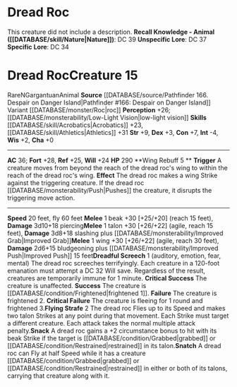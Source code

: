 ﻿---
ac: '36'
alignment: N
charisma: '+0'
constitution: '+7'
creature_ability:
- Dreadful Screech
- Flying Strafe
- Snack
- Snatch
- Wing Rebuff
dexterity: '+3'
fly_speed: '60'
fortitude: '+28'
hp: '290'
id: '1457'
intelligence: '-4'
land_speed: '20'
level: '15'
max_speed: '60'
name: Dread Roc
perception: '+26'
rarity: Rare
reflex: '+25'
sense:
- '[[DATABASE/monsterability/Low-Light Vision|low-light vision]]'
size: Gargantuan
skill:
- '[[DATABASE/skill/Acrobatics|Acrobatics]] +23'
- '[[DATABASE/skill/Athletics|Athletics]] +31'
source: '[[DATABASE/source/Pathfinder 166. Despair on Danger Island|Pathfinder #166:
  Despair on Danger Island]]'
speed:
- 20 feet
- fly 60 feet
strength: '+9'
strength_req: '9'
strongest_save:
- Fortitude
trait:
- '[[DATABASE/trait/Animal|Animal]]'
- '[[DATABASE/trait/Rare|Rare]]'
type: Creature
vision: Low-light vision
weakest_save:
- Will
will: '+24'
wisdom: '+2'

---
# Dread Roc

This creature did not include a description.
**Recall Knowledge - Animal ([[DATABASE/skill/Nature|Nature]])**: DC 39
**Unspecific Lore**: DC 37
**Specific Lore**: DC 34

# Dread Roc<span class="item-type">Creature 15</span>

<span class="trait-rare item-trait">Rare</span><span class="trait-alignment item-trait">N</span><span class="trait-size item-trait">Gargantuan</span><span class="item-trait">Animal</span>
**Source** [[DATABASE/source/Pathfinder 166. Despair on Danger Island|Pathfinder #166: Despair on Danger Island]]
Variant [[DATABASE/monster/Roc|roc]]
**Perception** +26; [[DATABASE/monsterability/Low-Light Vision|low-light vision]]
**Skills** [[DATABASE/skill/Acrobatics|Acrobatics]] +23, [[DATABASE/skill/Athletics|Athletics]] +31
**Str** +9, **Dex** +3, **Con** +7, **Int** -4, **Wis** +2, **Cha** +0

---
**AC** 36; **Fort** +28, **Ref** +25, **Will** +24
**HP** 290
<span class="in-box-ability">**Wing Rebuff <span class="action-icon">5</span> ** **Trigger** A creature moves from beyond the reach of the dread roc's wing to within the reach of the dread roc's wing. **Effect** The dread roc makes a wing Strike against the triggering creature. If the dread roc [[DATABASE/monsterability/Push|Pushes]] the creature, it disrupts the triggering move action.</span>

---
**Speed** 20 feet, fly 60 feet
<span class="in-box-ability">**Melee** <span class="action-icon">1</span> beak +30 [+25/+20] (reach 15 feet), **Damage** 3d10+18 piercing</span><span class="in-box-ability">**Melee** <span class="action-icon">1</span> talon +30 [+26/+22] (agile, reach 15 feet), **Damage** 3d8+18 slashing plus [[DATABASE/monsterability/Improved Grab|Improved Grab]]</span><span class="in-box-ability">**Melee** <span class="action-icon">1</span> wing +30 [+26/+22] (agile, reach 30 feet), **Damage** 2d6+15 bludgeoning plus [[DATABASE/monsterability/Improved Push|Improved Push]] 15 feet</span><span class="in-box-ability">**Dreadful Screech** <span class="action-icon">1</span> (auditory, emotion, fear, mental) The dread roc screeches terrifyingly. Each creature in a 120-foot emanation must attempt a DC 32 Will save. Regardless of the result, creatures are temporarily immune for 1 minute. 
**Critical Success** The creature is unaffected. 
**Success** The creature is [[DATABASE/condition/Frightened|frightened 1]]. 
**Failure** The creature is frightened 2. 
**Critical Failure** The creature is fleeing for 1 round and frightened 3.</span><span class="in-box-ability">**Flying Strafe** <span class="action-icon">2</span> The dread roc Flies up to its Speed and makes two talon Strikes at any point during that movement. Each Strike must target a different creature. Each attack takes the normal multiple attack penalty.</span><span class="in-box-ability">**Snack** A dread roc gains a +2 circumstance bonus to hit with its beak Strike if the target is [[DATABASE/condition/Grabbed|grabbed]] or [[DATABASE/condition/Restrained|restrained]] in its talon.</span><span class="in-box-ability">**Snatch** A dread roc can Fly at half Speed while it has a creature [[DATABASE/condition/Grabbed|grabbed]] or [[DATABASE/condition/Restrained|restrained]] in either or both of its talons, carrying that creature along with it.</span>